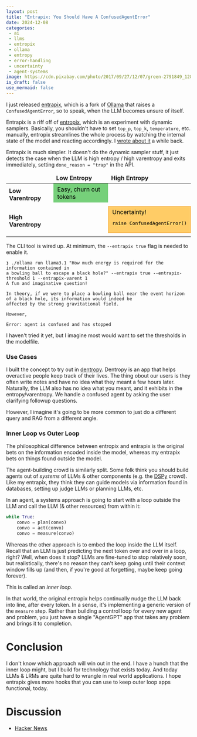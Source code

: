 ```yaml
---
layout: post
title: "Entrapix: You Should Have A ConfusedAgentError"
date: 2024-12-08
categories:
 - ai
 - llms
 - entropix
 - ollama
 - entropy
 - error-handling
 - uncertainty
 - agent-systems
image: https://cdn.pixabay.com/photo/2017/09/27/12/07/green-2791849_1280.jpg
is_draft: false
use_mermaid: false
---
```


I just released [entrapix][entrapix], which is a fork of [Ollama][ollama] that raises
a `ConfusedAgentError`, so to speak, when the LLM becomes unsure of itself.

Entrapix is a riff off of [entropix][entropix], which is an experiment with dynamic 
samplers. Basically, you shouldn't have to set `top_p`, `top_k`, `temperature`, etc. 
manually, entropix streamlines the whole process by watching the internal state of
the model and reacting accordingly. I [wrote about it][blog] a while back.

Entrapix is much simpler. It doesn't do the dynamic sampler stuff, it just detects the
case when the LLM is high entropy / high varentropy and exits immediately, setting
`done_reason = "trap"` in the API.

<table>
    <thead>
        <tr>
        <td></td>
        <td><b>Low Entropy</b></td>
        <td><b>High Entropy</b></td>
        </tr>
    </thead>
    <tbody>
        <tr>
        <td><b>Low Varentropy</b></td>
        <td style="background-color: #76D07A; /* Amber color */
    border: 1px solid #76D07A; /* Border color for contrast */
    color: black;
    padding: 5px 10px;
    display: inline-block;
    margin-bottom: 10px;">Easy, churn out tokens</td>
        <td></td>
        </tr>
        <tr>
        <td><b>High Varentropy</b></td>
        <td></td>
        <td style="background-color: #ffcc66; /* Amber color */
    border: 1px solid #f0a541; /* Border color for contrast */
    color: black;
    padding: 5px 10px;
    display: inline-block;
    margin-bottom: 10px;">Uncertainty! <pre>raise ConfusedAgentError()</pre></td>
        </tr>
    </tbody>
</table>


The CLI tool is wired up. At minimum, the `--entrapix true` flag is needed to
enable it.

```shell
❯ ./ollama run llama3.1 "How much energy is required for the information contained in 
a bowling ball to escape a black hole?" --entrapix true --entrapix-threshold 1 --entrapix-varent 1
A fun and imaginative question!

In theory, if we were to place a bowling ball near the event horizon of a black hole, its information would indeed be 
affected by the strong gravitational field.

However,

Error: agent is confused and has stopped
```

I haven't tried it yet, but I imagine most would want to set the thresholds in the modelfile.


### Use Cases
I built the concept to try out in [dentropy][dentropy]. Dentropy is an app
that helps overactive people keep track of their lives. The thing obout our users is they often
write notes and have no idea what they meant a few hours later. Naturally, the LLM also has no
idea what you meant, and it exhibits in the entropy/varentropy. We handle a confused agent by asking
the user clarifying followup questions.

However, I imagine it's going to be more common to just do a different query and RAG from a
different angle.


### Inner Loop vs Outer Loop
The philosophical difference between entropix and entrapix is the original bets on the information
encoded inside the model, whereas my entrapix bets on things found outside the model.

The agent-building crowd is similarly split. Some folk think you should build agents out of *systems*
of LLMs & other components (e.g. the [DSPy][dspy] crowd). Like my entrapix, they think they can guide
models via information found in databases, setting up judge LLMs or planning LLMs, etc.

In an agent, a systems approach is going to start with a loop outside the LLM and call 
the LLM (& other resources) from within it:

```python
while True:
    convo = plan(convo)
    convo = act(convo)
    convo = measure(convo)
```

Whereas the other approach is to embed the loop inside the LLM itself. Recall that an LLM is
just predicting the next token over and over in a loop, right? Well, when does it stop? LLMs are 
fine-tuned to stop relatively soon, but realistically, there's no reason they can't keep going
until their context window fills up (and then, if you're good at forgetting, maybe keep going 
forever). 

This is called an *inner loop*.

In that world, the original entropix helps continually nudge the LLM back into line, after every
token. In a sense, it's implementing a generic version of the `measure` step. Rather than building
a control loop for every new agent and problem, you just have a single "AgentGPT" app that takes
any problem and brings it to completion.


# Conclusion
I don't know which approach will win out in the end. I have a hunch that the inner loop might,
but I build for technology that exists today. And today LLMs & LRMs are quite hard to wrangle
in real world applications. I hope entrapix gives more hooks that you can use to keep outer loop
apps functional, today.


# Discussion
* [Hacker News](https://news.ycombinator.com/item?id=42362582)


 [entropix]: https://github.com/xjdr-alt/entropix
 [entrapix]: https://github.com/tkellogg/ollama-entrapix
 [ollama]: https://ollama.com/
 [dentropy]: https://www.getdentropy.com/
 [blog]: /blog/2024/10/10/entropix
 [dspy]: https://dspy.ai/
